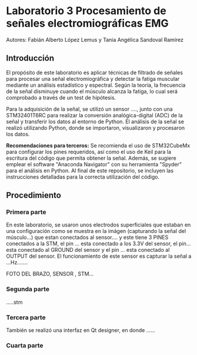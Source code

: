 # Laboratorio 3 Procesamiento de señales electromiográficas EMG
Autores: Fabián Alberto López Lemus y Tania Angélica Sandoval Ramírez
## Introducción
El propósito de este laboratorio es aplicar técnicas de filtrado de señales para procesar una señal electromiográfica y detectar la fatiga muscular mediante un análisis estadístico y espectral. Según la teoría, la frecuencia de la señal disminuye cuando el músculo alcanza la fatiga, lo cual será comprobado a través de un test de hipótesis.

Para la adquisición de la señal, se utilizó un sensor ...., junto con una STM32401T6RC para realizar la conversión analógica-digital (ADC) de la señal y transferir los datos al entorno de Python. El análisis de la señal se realizó utilizando Python, donde se importaron, visualizaron y procesaron los datos.

**Recomendaciones para terceros:** Se recomienda el uso de STM32CubeMx para configurar los pines requeridos, así como el uso de Keil para la escritura del código que permita obtener la señal. Además, se sugiere emplear el software "Anaconda Navigator" con su herramienta "Spyder" para el análisis en Python. Al final de este repositorio, se incluyen las instrucciones detalladas para la correcta utilización del código.

## Procedimiento 
### Primera parte

En este laboratorio, se usaron unos electrodos superficiales que estaban en una configuración como se muestra en la imágen (capturando la señal del músculo...) que estan conectados al sensor.... y este tiene 3 PINES conectados a la STM, el pin ... esta conectado a los 3.3V del sensor, el pin... esta conectado al GROUND del sensor y el pin ... esta conectado al OUTPUT del sensor. El funcionamiento de este sensor es capturar la señal a ...Hz.......

FOTO DEL BRAZO, SENSOR , STM...


### Segunda parte
.....stm

### Tercera parte

También se realizó una interfaz en Qt designer, en donde ......

### Cuarta parte


